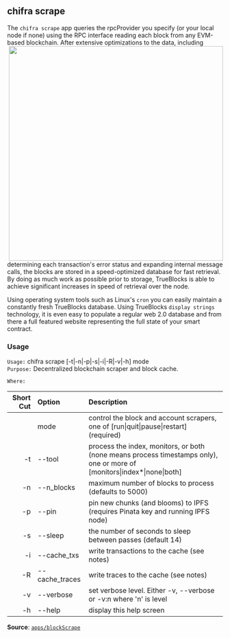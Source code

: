 ## chifra scrape

The `chifra scrape` app queries the rpcProvider you specify (or your local node if none) using the RPC interface reading each block from any EVM-based blockchain. After extensive optimizations to the data, including <img width=500px align="right" src="docs/image.png"> determining each transaction's error status and expanding internal message calls, the blocks are stored in a speed-optimized database for fast retrieval. By doing as much work as possible prior to storage, TrueBlocks is able to achieve significant increases in speed of retrieval over the node.

Using operating system tools such as Linux's `cron` you can easily maintain a  constantly fresh TrueBlocks database. Using TrueBlocks `display strings` technology, it is even easy to populate a regular web 2.0 database and from there a full featured website representing the full state of your smart contract.

### Usage

`Usage:`    chifra scrape [-t|-n|-p|-s|-i|-R|-v|-h] mode  
`Purpose:`  Decentralized blockchain scraper and block cache.

`Where:`  

| Short Cut | Option | Description |
| -------: | :------- | :------- |
|  | mode | control the block and account scrapers, one of [run&#124;quit&#124;pause&#124;restart] (required) |
| -t | --tool <val> | process the index, monitors, or both (none means process timestamps only), one or more of [monitors&#124;index*&#124;none&#124;both] |
| -n | --n_blocks <num> | maximum number of blocks to process (defaults to 5000) |
| -p | --pin | pin new chunks (and blooms) to IPFS (requires Pinata key and running IPFS node) |
| -s | --sleep <double> | the number of seconds to sleep between passes (default 14) |
| -i | --cache_txs | write transactions to the cache (see notes) |
| -R | --cache_traces | write traces to the cache (see notes) |
| -v | --verbose | set verbose level. Either -v, --verbose or -v:n where 'n' is level |
| -h | --help | display this help screen |

**Source**: [`apps/blockScrape`](https://github.com/TrueBlocks/trueblocks-core/tree/master/src/apps/blockScrape)

